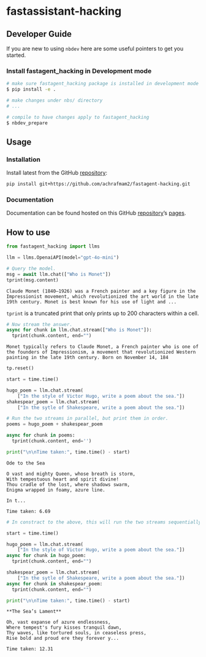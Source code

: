 # fastassistant-hacking

<!-- WARNING: THIS FILE WAS AUTOGENERATED! DO NOT EDIT! -->

## Developer Guide

If you are new to using `nbdev` here are some useful pointers to get you
started.

### Install fastagent_hacking in Development mode

``` sh
# make sure fastagent_hacking package is installed in development mode
$ pip install -e .

# make changes under nbs/ directory
# ...

# compile to have changes apply to fastagent_hacking
$ nbdev_prepare
```

## Usage

### Installation

Install latest from the GitHub
[repository](https://github.com/achrafmam2/fastagent-hacking):

``` sh
pip install git+https://github.com/achrafmam2/fastagent-hacking.git
```

### Documentation

Documentation can be found hosted on this GitHub
[repository](https://github.com/achrafmam2/fastagent-hacking)’s
[pages](https://achrafmam2.github.io/fastagent-hacking/).

## How to use

``` python
from fastagent_hacking import llms

llm = llms.OpenaiAPI(model="gpt-4o-mini")
```

``` python
# Query the model.
msg = await llm.chat(["Who is Monet"])
tprint(msg.content)
```

    Claude Monet (1840–1926) was a French painter and a key figure in the Impressionist movement, which revolutionized the art world in the late 19th century. Monet is best known for his use of light and ...

`tprint` is a truncated print that only prints up to 200 characters
within a cell.

``` python
# Now stream the answer.
async for chunk in llm.chat.stream(["Who is Monet"]):
  tprint(chunk.content, end="")
```

    Monet typically refers to Claude Monet, a French painter who is one of the founders of Impressionism, a movement that revolutionized Western painting in the late 19th century. Born on November 14, 184

``` python
tp.reset()
```

``` python
start = time.time()

hugo_poem = llm.chat.stream(
    ["In the style of Victor Hugo, write a poem about the sea."])
shakespear_poem = llm.chat.stream(
    ["In the sytle of Shakespeare, write a poem about the sea."])

# Run the two streams in parallel, but print them in order.
poems = hugo_poem + shakespear_poem

async for chunk in poems:
  tprint(chunk.content, end='')

print("\n\nTime taken:", time.time() - start)
```

    Ode to the Sea

    O vast and mighty Queen, whose breath is storm,  
    With tempestuous heart and spirit divine!  
    Thou cradle of the lost, where shadows swarm,  
    Enigma wrapped in foamy, azure line.

    In t...

    Time taken: 6.69

``` python
# In constract to the above, this will run the two streams sequentially.

start = time.time()

hugo_poem = llm.chat.stream(
    ["In the style of Victor Hugo, write a poem about the sea."])
async for chunk in hugo_poem:
  tprint(chunk.content, end="")

shakespear_poem = llm.chat.stream(
    ["In the sytle of Shakespeare, write a poem about the sea."])
async for chunk in shakespear_poem:
  tprint(chunk.content, end="")

print("\n\nTime taken:", time.time() - start)
```

    **The Sea’s Lament**

    Oh, vast expanse of azure endlessness,  
    Where tempest's fury kisses tranquil dawn,  
    Thy waves, like tortured souls, in ceaseless press,  
    Rise bold and proud ere they forever y...

    Time taken: 12.31
